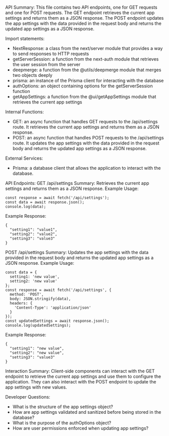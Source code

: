 API Summary:
This file contains two API endpoints, one for GET requests and one for POST requests. The GET endpoint retrieves the current app settings and returns them as a JSON response. The POST endpoint updates the app settings with the data provided in the request body and returns the updated app settings as a JSON response.

Import statements:
- NextResponse: a class from the next/server module that provides a way to send responses to HTTP requests
- getServerSession: a function from the next-auth module that retrieves the user session from the server
- deepmerge: a function from the @utils/deepmerge module that merges two objects deeply
- prisma: an instance of the Prisma client for interacting with the database
- authOptions: an object containing options for the getServerSession function
- getAppSettings: a function from the @ui/getAppSettings module that retrieves the current app settings

Internal Functions:
- GET: an async function that handles GET requests to the /api/settings route. It retrieves the current app settings and returns them as a JSON response.
- POST: an async function that handles POST requests to the /api/settings route. It updates the app settings with the data provided in the request body and returns the updated app settings as a JSON response.

External Services:
- Prisma: a database client that allows the application to interact with the database.

API Endpoints:
GET /api/settings
Summary: Retrieves the current app settings and returns them as a JSON response.
Example Usage:
```
const response = await fetch('/api/settings');
const data = await response.json();
console.log(data);
```
Example Response:
```
{
  "setting1": "value1",
  "setting2": "value2",
  "setting3": "value3"
}
```

POST /api/settings
Summary: Updates the app settings with the data provided in the request body and returns the updated app settings as a JSON response.
Example Usage:
```
const data = {
  setting1: 'new value',
  setting2: 'new value'
};
const response = await fetch('/api/settings', {
  method: 'POST',
  body: JSON.stringify(data),
  headers: {
    'Content-Type': 'application/json'
  }
});
const updatedSettings = await response.json();
console.log(updatedSettings);
```
Example Response:
```
{
  "setting1": "new value",
  "setting2": "new value",
  "setting3": "value3"
}
```

Interaction Summary:
Client-side components can interact with the GET endpoint to retrieve the current app settings and use them to configure the application. They can also interact with the POST endpoint to update the app settings with new values.

Developer Questions:
- What is the structure of the app settings object?
- How are app settings validated and sanitized before being stored in the database?
- What is the purpose of the authOptions object?
- How are user permissions enforced when updating app settings?